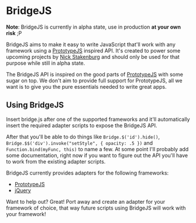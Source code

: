 BridgeJS
=======

**Note**: BridgeJS is currently in alpha state, use in production **at your own risk** ;P

BridgeJS aims to make it easy to write JavaScript that'll work with any framework using a [PrototypeJS][2] inspired API. It's created to power some upcoming projects by [Nick Stakenburg][1] and should only be used for that purpose while still in alpha state.

The BridgeJS API is inspired on the good parts of [PrototypeJS][2] with some sugar on top. We don't aim to provide full support for PrototypeJS, all we want is to give you the pure essentials needed to write great apps.

## Using BridgeJS

Insert bridge.js after one of the supported frameworks and it'll automatically insert the required adapter scripts to expose the BridgeJS API.

After that you'll be able to do things like `Bridge.$('id').hide()`, `Bridge.$$('div').invoke("setStyle", { opacity: .5 })` and `Function.bind(myFunc, this)` to name a few. At some point I'll probably add some documentation, right now if you want to figure out the API you'll have to work from the existing adapter scripts.

BridgeJS currently provides adapters for the following frameworks:

- [PrototypeJS][2]
- [jQuery][3]

Want to help out? Great! Port away and create an adapter for your framework of choice, that way future scripts using BridgeJS will work with your framework!

  [1]: http://www.nickstakenburg.com
  [2]: http://www.prototypejs.org
  [3]: http://www.jquery.com